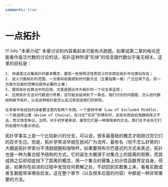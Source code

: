 ```yaml
---
comments: true
---
```


# 一点拓扑

!!! info "本章介绍"
    本章讨论的内容看起来可能有点跑题。如果说第二章的格论还能看作是泛代数的讨论的话，拓扑这种所谓“形体”的信息跟代数似乎毫无相关。这里的目标是：

    1. 快速度过点集拓扑的基本概念，展现一些按照泛性质定义的东西在拓扑中也类似存在；
    2. 进入代数拓扑的范围，一方面将前面提到的代数方法（主要指第一章）广泛应用下去，另一方面为后面的范畴论提供必要的土壤；
    3. 展现拓扑在算法中的应用，尤其是图论作为拓扑的一个分支来呈现；
    4. 应用拓扑方法对代数进行考察，这可能会延续到下一章去，我们讨论的问题是，怎么给代数结构赋予拓扑，以及这种拓扑能怎么反过来促进我们的研究。

    在本章中有经验的读者要注意的有两个东西。一个是排中律（Law of Excluded Middle），一个是选择公理（Axiom of Choice）。在讨论“无穷”的情形时，这些东西会如鬼魅般挥之不去，而又饱受争议。当然，对于初学者来说，接受它们是一种很简单的方法，我们也不会将它们的处理作为重点讲述。

拓扑学事实上是一个比较新兴的分支，可以说，很多最基础的概念才刚刚过完它们的百岁生日。但是，拓扑学笑话早就在民间广为流传，最有名（但不怎么好笑的）大概是拓扑学家分不清甜甜圈和咖啡杯。如果要用布尔巴基式的方式来表述，拓扑也是一种为集合赋予结构的方式。它的诞生大概源于对集合上的距离的观察，而其成熟之后却彻底抛下了距离的概念，用一个集合的幂集上的示性函数界定自身。但是，如果你在前进的过程中发现任何费解之处，不妨回到实数集上来，看看实数或者复数能带来哪些启发。这在整个章节（以及很多后面的内容）中都是一种非常重要的方法。